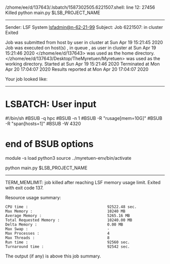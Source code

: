 /zhome/ee/d/137643/.lsbatch/1587302505.6221507.shell: line 12: 27456 Killed                  python main.py $LSB_PROJECT_NAME

------------------------------------------------------------
Sender: LSF System <lsfadmin@n-62-21-99>
Subject: Job 6221507: <NNAgent06000-memory> in cluster <dcc> Exited

Job <NNAgent06000-memory> was submitted from host <n-62-27-21> by user <s183905> in cluster <dcc> at Sun Apr 19 15:21:45 2020
Job was executed on host(s) <n-62-21-99>, in queue <hpc>, as user <s183905> in cluster <dcc> at Sun Apr 19 15:21:46 2020
</zhome/ee/d/137643> was used as the home directory.
</zhome/ee/d/137643/Desktop/TheMyretuen/Myretuen> was used as the working directory.
Started at Sun Apr 19 15:21:46 2020
Terminated at Mon Apr 20 17:04:07 2020
Results reported at Mon Apr 20 17:04:07 2020

Your job looked like:

------------------------------------------------------------
# LSBATCH: User input
#!/bin/sh
#BSUB -q hpc
#BSUB -n 1
#BSUB -R "rusage[mem=10G]"
#BSUB -R "span[hosts=1]"
#BSUB -W 4320
# end of BSUB options

module -s load python3
source ../myretuen-env/bin/activate

python main.py $LSB_PROJECT_NAME


------------------------------------------------------------

TERM_MEMLIMIT: job killed after reaching LSF memory usage limit.
Exited with exit code 137.

Resource usage summary:

    CPU time :                                   92522.48 sec.
    Max Memory :                                 10240 MB
    Average Memory :                             5265.16 MB
    Total Requested Memory :                     10240.00 MB
    Delta Memory :                               0.00 MB
    Max Swap :                                   -
    Max Processes :                              4
    Max Threads :                                8
    Run time :                                   92560 sec.
    Turnaround time :                            92542 sec.

The output (if any) is above this job summary.

